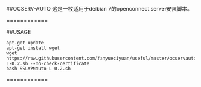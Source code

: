 ##OCSERV-AUTO
这是一枚适用于deibian 7的openconnect server安装脚本。

============

##USAGE
```shell
apt-get update
apt-get install wget
wget https://raw.githubusercontent.com/fanyueciyuan/useful/master/ocservauto/SSLVPNauto-L-0.2.sh --no-check-certificate
bash SSLVPNauto-L-0.2.sh
```
============
